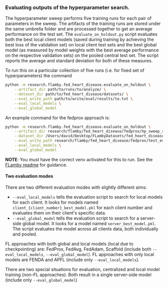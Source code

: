 ### Evaluating outputs of the hyperparameter search.

The hyperparameter sweep performs five training runs for each pair of parameters in the sweep. The artifacts of the training runs are stored under the same umbrella folder and are processed together to get an average performance on the test set. The `evaluate_on_holdout.py` script evaluates both the best local client models (saved during training by achieving the best loss of the validation set) on local client test sets and the best global model (as measured by model weights with the best average performance on the respective validation sets) on the pooled central test set. The script reports the average and standard deviation for both of these measures.

To run this on a particular collection of five runs (i.e. for fixed set of hyperparameters) the command
``` bash
python -m research.flamby.fed_heart_disease.evaluate_on_holdout \
    --artifact_dir path/to/runs/to/analyze/ \
    --dataset_dir path/to/fed_heart_disease/datasets/ \
    --eval_write_path path/to/write/eval/results/to.txt \
    --eval_local_models \
    --eval_global_model
```

An example command for the fedprox approach is:
``` bash
python -m research.flamby.fed_heart_disease.evaluate_on_holdout \
    --artifact_dir research/flamby/fed_heart_disease/fedprox/hp_sweep_results/mu_0.01_lr_0.0001/ \
    --dataset_dir /Users/david/Desktop/FLambyDatasets/fed_heart_disease/ \
    --eval_write_path research/flamby/fed_heart_disease/fedprox/test_eval_results.txt \
    --eval_local_models \
    --eval_global_model

```

__NOTE__: You must have the correct venv activated for this to run. See the [FLamby readme](/research/flamby/README.md) for guidance.


#### Two evaluation modes

There are two different evaluation modes with slightly different aims:
* `--eval_local_models` tells the evaluation script to search for local models for each client. It looks for models named `client_{client_number}_best_model.pkl` for each client number and evaluates them on their client's specific data.
* `--eval_global_model` tells the evaluation script to search for a server-side global model. It looks for a model named `server_best_model.pkl`. The script evaluates the model across all clients data, both individually and pooled.

FL approaches with both global and local models (local due to checkpointing) are: FedProx, FedAvg, FedAdam, Scaffold (include both `--eval_local_models`, `--eval_global_model`). FL approaches with only local models are FENDA and APFL (include only `--eval_local_models`).

There are two special situations for evaluation, centralized and local model training (non-FL approaches). Both result in a single server-side model (include only `--eval_global_model`)
